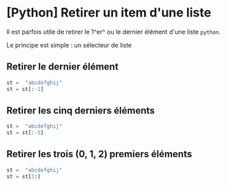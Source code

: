 # [Python] Retirer un item d'une liste

Il est parfois utile de retirer le 1^er^ ou le dernier élément d'une liste `python`.

Le principe est simple : un sélecteur de liste

## Retirer le dernier élément
```python
st =  "abcdefghij"
st = st[:-1]
```
## Retirer les cinq derniers éléments
```python
st =  "abcdefghij"
st = st[:-5]
```
## Retirer les **trois** (0, 1, 2) premiers éléments
```python
st =  "abcdefghij"
st = st[3:]
```
